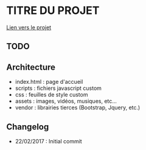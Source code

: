 # TITRE DU PROJET

[Lien vers le projet](https://edj-projets-web.github.io/boilerplate/)

## TODO

## Architecture

- index.html : page d'accueil
- scripts : fichiers javascript custom
- css : feuilles de style custom
- assets : images, vidéos, musiques, etc...
- vendor : librairies tierces (Bootstrap, Jquery, etc.)

## Changelog

- 22/02/2017 : Initial commit
